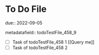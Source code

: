 # To Do File

due:: 2022-09-05

metadatafield:: todoTestFile_458\_9

- [ ] Task of todoTestFile_458 1 [[Query me]]
- [ ] Task of todoTestFile_458 2
